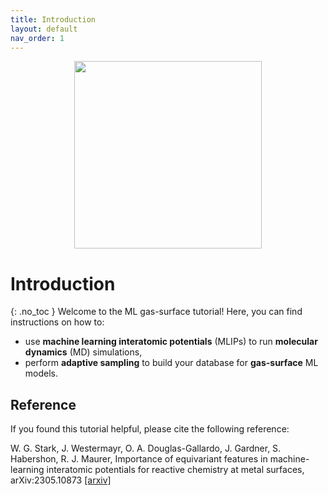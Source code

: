 ```yaml
---
title: Introduction
layout: default
nav_order: 1
---
```


<center><img src="https://github.com/wgst/ml-gas-surface/blob/main/docs/figures/ml_to_gas_surf.png?raw=true" width="300"></center>

# Introduction
{: .no_toc }
Welcome to the ML gas-surface tutorial!
Here, you can find instructions on how to:
* use **machine learning interatomic potentials** (MLIPs) to run **molecular dynamics** (MD) simulations,
* perform **adaptive sampling** to build your database for **gas-surface** ML models.

## Reference
If you found this tutorial helpful, please cite the following reference:

W. G. Stark, J. Westermayr, O. A. Douglas-Gallardo, J. Gardner, S. Habershon, R. J. Maurer, Importance of equivariant features in machine-learning interatomic potentials for reactive chemistry at metal surfaces, arXiv:2305.10873 [[arxiv]](https://arxiv.org/abs/2305.10873)